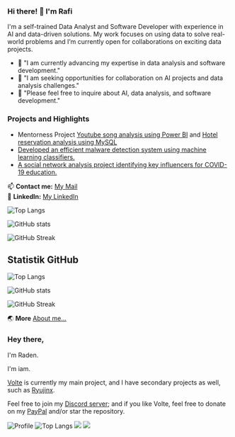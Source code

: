 ### Hi there! 👋 I'm Rafi

I'm a self-trained Data Analyst and Software Developer with experience in AI and data-driven solutions. My work focuses on using data to solve real-world problems and I’m currently open for collaborations on exciting data projects.

- 🌱 "I am currently advancing my expertise in data analysis and software development."
- 👯 "I am seeking opportunities for collaboration on AI projects and data analysis challenges."
- 💬 "Please feel free to inquire about AI, data analysis, and software development."

### Projects and Highlights
- Mentorness Project [Youtube song analysis using Power BI](https://github.com/Rafi2401/youtube-song-analysis-with-powerbi) and [Hotel reservation analysis using MySQL](https://github.com/Rafi2401/hotel-reservation-analysis-mysql)
- [Developed an efficient malware detection system using machine learning classifiers.](https://github.com/rafi2401/psvm-smo-dekomposisi)
- [A social network analysis project identifying key influencers for COVID-19 education.](https://github.com/rafi2401/twitter-sna-covid19)

📫 **Contact me:** [My Mail](mailto:rafikerja2401@gmail.com)<br>
💼 **LinkedIn:** [My LinkedIn](https://linkedin.com/in/Rafi2401)


![Top Langs](https://github-readme-stats.vercel.app/api/top-langs/?username=rafi2401&Layout=compact&theme=dracula)

![GitHub stats](https://github-readme-stats.vercel.app/api?username=rafi2401&show_icons=true&theme=radical&count_private=true&hide=contribs)

![GitHub Streak](https://streak-stats.demolab.com/?user=rafi2401&theme=radical)

## Statistik GitHub

![Top Langs](https://github-readme-stats.vercel.app/api/top-langs/?username=rafi2401&theme=dracula)

![GitHub stats](https://github-readme-stats.vercel.app/api?username=rafi2401&show_icons=true&layout=compact&theme=dracula&count_private=true&hide=contribs)

![GitHub Streak](https://streak-stats.demolab.com/?user=rafi2401&theme=dracula)

🌏 **More** [About  me...](https://rafi2401.github.io)
<!-- <div style="display: flex; justify-content: space-between;">
<img src="https://github-readme-stats.vercel.app/api?username=rafi2401&show_icons=true&theme=dark&count_private=true" alt="Rafi2401 GitHub Stats" style="width: 40%; height: auto;" />
<img src="https://github-readme-streak-stats.herokuapp.com/?user=rafi2401&theme=dark" alt="Rafi2401 Streak Stats" style="width: 40%; height: auto;" />
</div>

<div style="margin-top: 10px;">
  <img src="https://github-readme-stats.vercel.app/api/top-langs/?username=Rafi2401&layout=compact&theme=dark" alt="Top Languages" style="width: 48%;" />
</div> -->

### Hey there, 
I'm Raden.

I'm iam.

[Volte](https://github.com/Ultz/Volte) is currently my main project, and I have secondary projects as well, such as [Ryujinx](https://github.com/GreemDev/Ryujinx).

Feel free to join my [Discord server](https://discord.gg/H8bcFr2); and if you like Volte, feel free to donate on my [PayPal](https://paypal.me/GreemDev) and/or star the repository.

![Profile](https://github-profile-summary-cards.vercel.app/api/cards/profile-details?username=Rafi2401&theme=dracula)
![Top Langs](https://github-readme-stats.vercel.app/api/top-langs/?username=rafi2401&layout=compact&theme=dracula)
![](https://github-profile-summary-cards.vercel.app/api/cards/repos-per-language?username=rafi2401&theme=dracula) 
![](https://github-profile-summary-cards.vercel.app/api/cards/stats?username=rafi2401&theme=dracula) 

